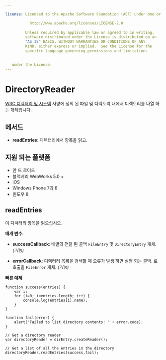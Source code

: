 ```yaml
---

license: Licensed to the Apache Software Foundation (ASF) under one or more contributor license agreements. See the NOTICE file distributed with this work for additional information regarding copyright ownership. The ASF licenses this file to you under the Apache License, Version 2.0 (the "License"); you may not use this file except in compliance with the License. You may obtain a copy of the License at

           http://www.apache.org/licenses/LICENSE-2.0
    
         Unless required by applicable law or agreed to in writing,
         software distributed under the License is distributed on an
         "AS IS" BASIS, WITHOUT WARRANTIES OR CONDITIONS OF ANY
         KIND, either express or implied.  See the License for the
         specific language governing permissions and limitations
    

   under the License.
---
```


# DirectoryReader

[W3C 디렉터리 및 시스템][1] 사양에 정의 된 파일 및 디렉토리 내에서 디렉토리를 나열 하는 개체입니다.

 [1]: http://www.w3.org/TR/file-system-api/

## 메서드

*   **readEntries**: 디렉터리에서 항목을 읽고.

## 지원 되는 플랫폼

*   안 드 로이드
*   블랙베리 WebWorks 5.0 +
*   iOS
*   Windows Phone 7과 8
*   윈도우 8

## readEntries

이 디렉터리 항목을 읽으십시오.

**매개 변수**:

*   **successCallback**: 배열의 전달 된 콜백 `FileEntry` 및 `DirectoryEntry` 개체. *(기능)*

*   **errorCallback**: 디렉터리 목록을 검색할 때 오류가 발생 하면 실행 되는 콜백. 로 호출을 `FileError` 개체. *(기능)*

**빠른 예제**

    function success(entries) {
        var i;
        for (i=0; i<entries.length; i++) {
            console.log(entries[i].name);
        }
    }
    
    function fail(error) {
        alert("Failed to list directory contents: " + error.code);
    }
    
    // Get a directory reader
    var directoryReader = dirEntry.createReader();
    
    // Get a list of all the entries in the directory
    directoryReader.readEntries(success,fail);